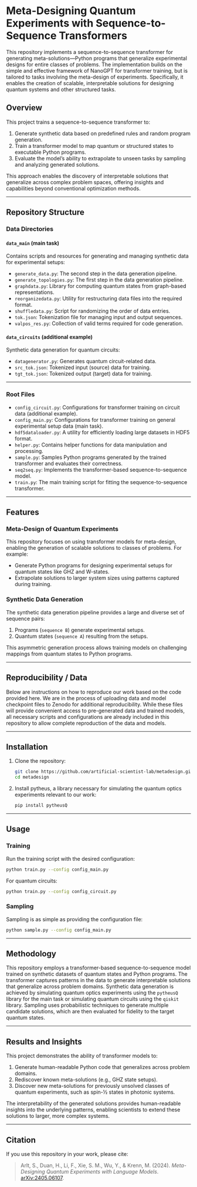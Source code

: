 
# Meta-Designing Quantum Experiments with Sequence-to-Sequence Transformers

This repository implements a sequence-to-sequence transformer for generating meta-solutions—Python programs that generalize experimental designs for entire classes of problems. The implementation builds on the simple and effective framework of NanoGPT for transformer training, but is tailored to tasks involving the meta-design of experiments. Specifically, it enables the creation of scalable, interpretable solutions for designing quantum systems and other structured tasks.

## Overview

This project trains a sequence-to-sequence transformer to:
1. Generate synthetic data based on predefined rules and random program generation.
2. Train a transformer model to map quantum or structured states to executable Python programs.
3. Evaluate the model’s ability to extrapolate to unseen tasks by sampling and analyzing generated solutions.

This approach enables the discovery of interpretable solutions that generalize across complex problem spaces, offering insights and capabilities beyond conventional optimization methods.

---

## Repository Structure

### **Data Directories**

#### **`data_main`** (main task)
Contains scripts and resources for generating and managing synthetic data for experimental setups:
- `generate_data.py`: The second step in the data generation pipeline.
- `generate_topologies.py`: The first step in the data generation pipeline.
- `graphdata.py`: Library for computing quantum states from graph-based representations.
- `reorganizedata.py`: Utility for restructuring data files into the required format.
- `shuffledata.py`: Script for randomizing the order of data entries.
- `tok.json`: Tokenization file for managing input and output sequences.
- `valpos_res.py`: Collection of valid terms required for code generation.

#### **`data_circuits`** (additional example)
Synthetic data generation for quantum circuits:
- `datagenerator.py`: Generates quantum circuit-related data.
- `src_tok.json`: Tokenized input (source) data for training.
- `tgt_tok.json`: Tokenized output (target) data for training.

---

### **Root Files**

- `config_circuit.py`: Configurations for transformer training on circuit data (additional example).
- `config_main.py`: Configurations for transformer training on general experimental setup data (main task).
- `hdf5dataloader.py`: A utility for efficiently loading large datasets in HDF5 format.
- `helper.py`: Contains helper functions for data manipulation and processing.
- `sample.py`: Samples Python programs generated by the trained transformer and evaluates their correctness.
- `seq2seq.py`: Implements the transformer-based sequence-to-sequence model.
- `train.py`: The main training script for fitting the sequence-to-sequence transformer.

---

## Features

### **Meta-Design of Quantum Experiments**
This repository focuses on using transformer models for meta-design, enabling the generation of scalable solutions to classes of problems. For example:
- Generate Python programs for designing experimental setups for quantum states like GHZ and W-states.
- Extrapolate solutions to larger system sizes using patterns captured during training.

### **Synthetic Data Generation**
The synthetic data generation pipeline provides a large and diverse set of sequence pairs:
1. Programs (`sequence B`) generate experimental setups.
2. Quantum states (`sequence A`) resulting from the setups.

This asymmetric generation process allows training models on challenging mappings from quantum states to Python programs.

---

## Reproducibility / Data

Below are instructions on how to reproduce our work based on the code provided here. We are in the process of uploading data and model checkpoint files to Zenodo for additional reproducibility. While these files will provide convenient access to pre-generated data and trained models, all necessary scripts and configurations are already included in this repository to allow complete reproduction of the data and models.

---

## Installation

1. Clone the repository:
   ```bash
   git clone https://github.com/artificial-scientist-lab/metadesign.git
   cd metadesign
   ```

2. Install pytheus, a library necessary for simulating the quantum optics experiments relevant to our work:
   ```bash
   pip install pytheusQ
   ```

---

## Usage

### **Training**
Run the training script with the desired configuration:
```bash
python train.py --config config_main.py
```
For quantum circuits:
```bash
python train.py --config config_circuit.py
```

### **Sampling**
Sampling is as simple as providing the configuration file:
```bash
python sample.py --config config_main.py
```

---

## Methodology

This repository employs a transformer-based sequence-to-sequence model trained on synthetic datasets of quantum states and Python programs. The transformer captures patterns in the data to generate interpretable solutions that generalize across problem domains. Synthetic data generation is achieved by simulating quantum optics experiments using the `pytheusQ` library for the main task or simulating quantum circuits using the `qiskit` library. Sampling uses probabilistic techniques to generate multiple candidate solutions, which are then evaluated for fidelity to the target quantum states.

---

## Results and Insights

This project demonstrates the ability of transformer models to:
1. Generate human-readable Python code that generalizes across problem domains.
2. Rediscover known meta-solutions (e.g., GHZ state setups).
3. Discover new meta-solutions for previously unsolved classes of quantum experiments, such as spin-½ states in photonic systems.

The interpretability of the generated solutions provides human-readable insights into the underlying patterns, enabling scientists to extend these solutions to larger, more complex systems.

---

## Citation

If you use this repository in your work, please cite:
> Arlt, S., Duan, H., Li, F., Xie, S. M., Wu, Y., & Krenn, M. (2024). *Meta-Designing Quantum Experiments with Language Models*. [arXiv:2405.06107](https://arxiv.org/abs/2405.06107).
